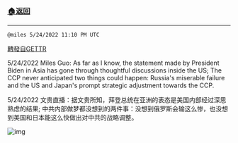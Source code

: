 ###  [:house:返回](README.md)
---


`@miles 5/24/2022 11:10 PM UTC`

[轉發自GETTR](https://gettr.com/post/p1b5vnbd95d)

5/24/2022 Miles Guo: As far as I know, the statement made by President Biden in Asia has gone through thoughtful discussions inside the US; The CCP never anticipated two things could happen: Russia's miserable failure and the US and Japan's prompt strategic adjustment towards the CCP.

5/24/2022 文贵直播：据文贵所知，拜登总统在亚洲的表态是美国内部经过深思熟虑的结果; 中共内部做梦都没想到的两件事：没想到俄罗斯会输这么惨，也没想到美国和日本能这么快做出对中共的战略调整。


![img](https://media.gettr.com/group26/getter/2022/05/24/23/3a86b3a5-a00c-58ab-52c5-a2ee61ce21fe/out.jpg)
